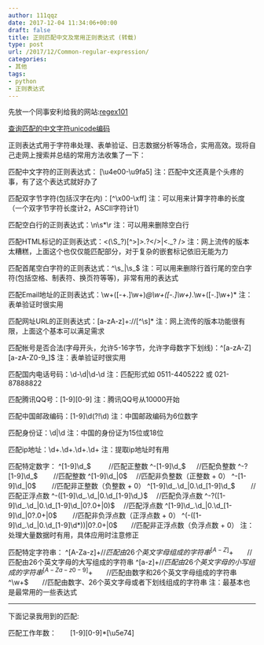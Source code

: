 ```yaml
---
author: 111qqz
date: 2017-12-04 11:34:06+00:00
draft: false
title: 正则匹配中文及常用正则表达式 (转载)
type: post
url: /2017/12/Common-regular-expression/
categories:
- 其他
tags:
- python
- 正则表达式
---
```


先放一个同事安利给我的网站:[regex101](https://regex101.com/)

[查询匹配的中文字符unicode编码](https://unicode-table.com/cn)



正则表达式用于字符串处理、表单验证、日志数据分析等场合，实用高效。现将自己走网上搜索并总结的常用方法收集了一下：

匹配中文字符的正则表达式： [\u4e00-\u9fa5]
注：匹配中文还真是个头疼的事，有了这个表达式就好办了

匹配双字节字符(包括汉字在内)：[^\x00-\xff]
注：可以用来计算字符串的长度（一个双字节字符长度计2，ASCII字符计1）

匹配空白行的正则表达式：\n\s*\r
注：可以用来删除空白行

匹配HTML标记的正则表达式：<(\S_?)[^>]_>._?</>|<._? />
注：网上流传的版本太糟糕，上面这个也仅仅能匹配部分，对于复杂的嵌套标记依旧无能为力

匹配首尾空白字符的正则表达式：^\s_|\s_$
注：可以用来删除行首行尾的空白字符(包括空格、制表符、换页符等等)，非常有用的表达式

匹配Email地址的正则表达式：\w+([-+.]\w+)_@\w+([-.]\w+)_.\w+([-.]\w+)*
注：表单验证时很实用

匹配网址URL的正则表达式：[a-zA-z]+://[^\s]*
注：网上流传的版本功能很有限，上面这个基本可以满足需求

匹配帐号是否合法(字母开头，允许5-16字节，允许字母数字下划线)：^[a-zA-Z][a-zA-Z0-9_]$
注：表单验证时很实用

匹配国内电话号码：\d-\d|\d-\d
注：匹配形式如 0511-4405222 或 021-87888822

匹配腾讯QQ号：[1-9][0-9]
注：腾讯QQ号从10000开始

匹配中国邮政编码：[1-9]\d(?!\d)
注：中国邮政编码为6位数字

匹配身份证：\d|\d
注：中国的身份证为15位或18位

匹配ip地址：\d+.\d+.\d+.\d+
注：提取ip地址时有用

匹配特定数字：
^[1-9]\d_$　 　 //匹配正整数
^-[1-9]\d_$ 　 //匹配负整数
^-?[1-9]\d_$　　 //匹配整数
^[1-9]\d_|0$　 //匹配非负整数（正整数 + 0）
^-[1-9]\d_|0$　　 //匹配非正整数（负整数 + 0）
^[1-9]\d_.\d_|0.\d_[1-9]\d_$　　 //匹配正浮点数
^-([1-9]\d_.\d_|0.\d_[1-9]\d_)$　 //匹配负浮点数
^-?([1-9]\d_.\d_|0.\d_[1-9]\d_|0?.0+|0)$　 //匹配浮点数
^[1-9]\d_.\d_|0.\d_[1-9]\d_|0?.0+|0$　　 //匹配非负浮点数（正浮点数 + 0）
^(-([1-9]\d_.\d_|0.\d_[1-9]\d*))|0?.0+|0$　　//匹配非正浮点数（负浮点数 + 0）
注：处理大量数据时有用，具体应用时注意修正

匹配特定字符串：
^[A-Za-z]+$　　//匹配由26个英文字母组成的字符串
^[A-Z]+$　　//匹配由26个英文字母的大写组成的字符串
^[a-z]+$　　//匹配由26个英文字母的小写组成的字符串
^[A-Za-z0-9]+$　　//匹配由数字和26个英文字母组成的字符串
^\w+$　　//匹配由数字、26个英文字母或者下划线组成的字符串
注：最基本也是最常用的一些表达式





* * *



下面记录我用到的匹配:

匹配工作年数：　　[1-9][0-9]*[\u5e74]


